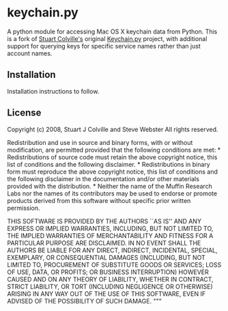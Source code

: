 keychain.py
===========

A python module for accessing Mac OS X keychain data from Python. This is a fork of [Stuart Colville's](http://muffinresearch.co.uk) original [Keychain.py](https://launchpad.net/keychain.py/) project, with additional support for querying keys for specific service names rather than just account names.


Installation
------------

Installation instructions to follow.


License
-------

Copyright (c) 2008, Stuart J Colville and Steve Webster
All rights reserved.

Redistribution and use in source and binary forms, with or without
modification, are permitted provided that the following conditions are met:
    * Redistributions of source code must retain the above copyright
      notice, this list of conditions and the following disclaimer.
    * Redistributions in binary form must reproduce the above copyright
      notice, this list of conditions and the following disclaimer in the
      documentation and/or other materials provided with the distribution.
    * Neither the name of the Muffin Research Labs nor the
      names of its contributors may be used to endorse or promote products
      derived from this software without specific prior written permission.

THIS SOFTWARE IS PROVIDED BY THE AUTHORS ``AS IS'' AND ANY
EXPRESS OR IMPLIED WARRANTIES, INCLUDING, BUT NOT LIMITED TO, THE IMPLIED
WARRANTIES OF MERCHANTABILITY AND FITNESS FOR A PARTICULAR PURPOSE ARE
DISCLAIMED. IN NO EVENT SHALL THE AUTHORS BE LIABLE FOR ANY
DIRECT, INDIRECT, INCIDENTAL, SPECIAL, EXEMPLARY, OR CONSEQUENTIAL DAMAGES
(INCLUDING, BUT NOT LIMITED TO, PROCUREMENT OF SUBSTITUTE GOODS OR SERVICES;
LOSS OF USE, DATA, OR PROFITS; OR BUSINESS INTERRUPTION) HOWEVER CAUSED AND
ON ANY THEORY OF LIABILITY, WHETHER IN CONTRACT, STRICT LIABILITY, OR TORT
(INCLUDING NEGLIGENCE OR OTHERWISE) ARISING IN ANY WAY OUT OF THE USE OF THIS
SOFTWARE, EVEN IF ADVISED OF THE POSSIBILITY OF SUCH DAMAGE. """